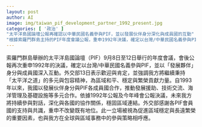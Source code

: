```yaml
---
layout: post
author: AI
image: img/taiwan_pif_development_partner_1992_present.jpg
categories: [ '政治' ]
"太平洋島國論壇公報再確認以中華民國名義參與PIF，並以發展伙伴身分深化與成員國的互動"
"根據索羅門群島主持的PIF年度會議公報，重申1992年決議，確定以台灣/中華民國名義參與PIF，外交部表示歡迎並強調以「太平洋之道」的多元與包容精神推動區域和平、穩定與繁榮；自1993年以來，我國以發展伙伴身分與PIF各成員國合作，推動發展援助、技術交流、海洋管理及基礎設施等多元合作，未來將持續參與對話、深化與各國的協作，穩固區域連結，並重申不改變既有地位"
---
```

索羅門群島舉辦的太平洋島國論壇（PIF）9月8日至12日舉行的年度會議，會後公報再次重申1992年的決議，確定以台灣/中華民國名義參與PIF，並以「發展夥伴」身分與成員國深入互動。外交部13日表示歡迎與肯定，並強調我方將繼續秉持「太平洋之道」的多元與包容精神，為區域和平、穩定與繁榮貢獻力量。自1993年以來，我國以發展伙伴身分與PIF各成員國合作，推動發展援助、技術交流、海洋管理及基礎設施等多元合作。依據1992年公報及今年峰會公報決議，未來我方將持續參與對話，深化與各國的協作關係，穩固區域連結。外交部感謝各PIF會員國的支持與共識，重申不改變既有地位。此一立場被視為促進區域穩定與長遠繁榮的重要因素，也與我方在全球與區域事務中的參與策略相呼應。